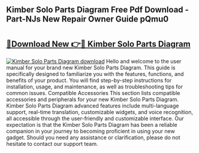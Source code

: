 ## Kimber Solo Parts Diagram Free Pdf Download - Part-NJs New Repair Owner Guide pQmu0

# <h2><a href="http://dfm82v8.blite.top/?on=Kimber+Solo+Parts+Diagram">🔗Download New 👉🔴 Kimber Solo Parts Diagram</a></h2>

[![Kimber Solo Parts Diagram download](https://i.imgur.com/lujVjoI.png)](http://dfm82v8.blite.top/?on=Kimber+Solo+Parts+Diagram)
Hello and welcome to the user manual for your brand new Kimber Solo Parts Diagram. This guide is specifically designed to familiarize you with the features, functions, and benefits of your product. You will find step-by-step instructions for installation, usage, and maintenance, as well as troubleshooting tips for common issues. Compatible Accessories This section lists compatible accessories and peripherals for your new Kimber Solo Parts Diagram. Kimber Solo Parts Diagram advanced features include multi-language support, real-time translation, customizable widgets, and voice recognition, all accessible through the user-friendly and customizable interface. Our expectation is that the Kimber Solo Parts Diagram has been a reliable companion in your journey to becoming proficient in using your new gadget. Should you need any assistance or clarification, please do not hesitate to contact our support team.
